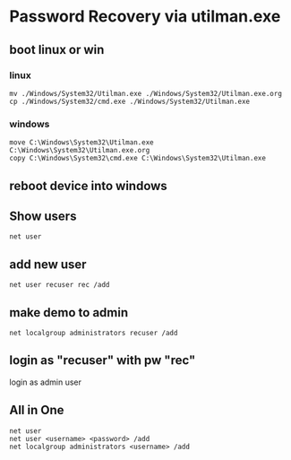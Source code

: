# Password Recovery via utilman.exe

## boot linux or win

### linux
````
mv ./Windows/System32/Utilman.exe ./Windows/System32/Utilman.exe.org
cp ./Windows/System32/cmd.exe ./Windows/System32/Utilman.exe
````

### windows
````
move C:\Windows\System32\Utilman.exe C:\Windows\System32\Utilman.exe.org
copy C:\Windows\System32\cmd.exe C:\Windows\System32\Utilman.exe
````

## reboot device into windows

## Show users
````
net user
````

## add new user
````
net user recuser rec /add
````

## make demo to admin
````
net localgroup administrators recuser /add
````

## login as "recuser" with pw "rec"

login as admin user


## All in One
````
net user
net user <username> <password> /add
net localgroup administrators <username> /add
````
